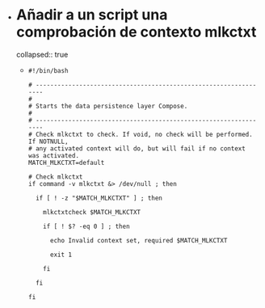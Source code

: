 - # Añadir a un script una comprobación de contexto mlkctxt
  collapsed:: true
  - ```shell
    #!/bin/bash
    
    # -----------------------------------------------------------------
    #
    # Starts the data persistence layer Compose.
    #
    # -----------------------------------------------------------------
    # Check mlkctxt to check. If void, no check will be performed. If NOTNULL,
    # any activated context will do, but will fail if no context was activated.
    MATCH_MLKCTXT=default
    
    # Check mlkctxt
    if command -v mlkctxt &> /dev/null ; then
    
      if [ ! -z "$MATCH_MLKCTXT" ] ; then
    
        mlkctxtcheck $MATCH_MLKCTXT
    
        if [ ! $? -eq 0 ] ; then
    
          echo Invalid context set, required $MATCH_MLKCTXT
    
          exit 1
    
        fi
    
      fi
    
    fi
    ```